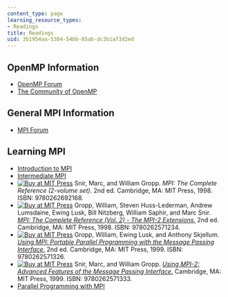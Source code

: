 ```yaml
---
content_type: page
learning_resource_types:
- Readings
title: Readings
uid: 3b1954aa-5384-54bb-85ab-dc3b1a73d2ed
---
```


OpenMP Information
------------------

*   [OpenMP Forum](http://www.openmp.org/)
*   [The Community of OpenMP](http://www.compunity.org/)

General MPI Information
-----------------------

*   [MPI Forum](http://www.mpi-forum.org/)

Learning MPI
------------

*   [Introduction to MPI](http://www.citutor.org/login.php?course=21)
*   [Intermediate MPI](http://www.citutor.org/login.php?course=25)
*   [![Buy at MIT Press](/images/mp_logo.gif)](https://mitpress.mit.edu/9780262692168) Snir, Marc, and William Gropp. _MPI: The Complete Reference (2-volume set)_. 2nd ed. Cambridge, MA: MIT Press, 1998. ISBN: 9780262692168.
*   [![Buy at MIT Press](/images/mp_logo.gif)](https://mitpress.mit.edu/9780262571234) Gropp, William, Steven Huss-Lederman, Andrew Lumsdaine, Ewing Lusk, Bill Nitzberg, William Saphir, and Marc Snir. [_MPI: The Complete Reference (Vol. 2) - The MPI-2 Extensions_.](https://mitpress.mit.edu/9780262571234) 2nd ed. Cambridge, MA: MIT Press, 1998. ISBN: 9780262571234.
*   [![Buy at MIT Press](/images/mp_logo.gif)](https://mitpress.mit.edu/9780262571326) Gropp, William, Ewing Lusk, and Anthony Skjellum. [_Using MPI: Portable Parallel Programming with the Message Passing Interface_.](https://mitpress.mit.edu/9780262571326) 2nd ed. Cambridge, MA: MIT Press, 1999. ISBN: 9780262571326.
*   [![Buy at MIT Press](/images/mp_logo.gif)](https://mitpress.mit.edu/9780262571333) Snir, Marc, and William Gropp. [_Using MPI-2: Advanced Features of the Message Passing Interface_.](https://mitpress.mit.edu/9780262571333) Cambridge, MA: MIT Press, 1999. ISBN: 9780262571333.
*   [Parallel Programming with MPI](http://www.cs.usfca.edu/~peter/ppmpi/)